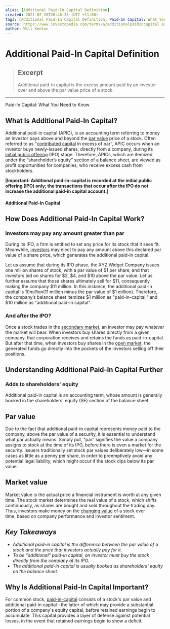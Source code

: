 ```yaml
---
alias: [Additional Paid-In Capital Definition]
created: 2021-02-28T20:46:33 (UTC +11:00)
tags: [Additional Paid-In Capital Definition, Paid-In Capital: What You Need to Know]
source: https://www.investopedia.com/terms/a/additionalpaidincapital.asp
author: Will Kenton
---
```


# Additional Paid-In Capital Definition

> ## Excerpt
> Additional paid-in capital is the excess amount paid by an investor over and above the par value price of a stock.

---

Paid-In Capital: What You Need to Know
## What Is Additional Paid-In Capital?

Additional paid-in capital (APIC), is an accounting term referring to money an investor pays above and beyond the [par value](https://www.investopedia.com/terms/p/par.asp) price of a stock. Often referred to as "[contributed capital](https://www.investopedia.com/terms/c/contributed-capital.asp) in excess of par”, APIC occurs when an investor buys newly-issued shares, directly from a company, during its [initial public offering](https://www.investopedia.com/terms/i/ipo.asp) (IPO) stage. Therefore, APICs, which are itemized under the “shareholder’s equity” section of a balance sheet, are viewed as profit opportunities for companies, who receive excess cash from stockholders.

**\[Important: Additional paid-in-capital is recorded at the initial public offering (IPO) only; the transactions that occur after the IPO do not increase the additional paid-in capital account.\]**

#### Additional Paid-In Capital

## How Does Additional Paid-In Capital Work?

### Investors may pay any amount greater than par

During its IPO, a firm is entitled to set any price for its stock that it sees fit. Meanwhile, [investors](https://www.investopedia.com/terms/i/investor.asp) may elect to pay any amount above this declared par value of a share price, which generates the additional paid-in capital.

Let us assume that during its IPO phase, the XYZ Widget Company issues one million shares of stock, with a par value of $1 per share, and that investors bid on shares for $2, $4, and $10 above the par value. Let us further assume that those shares ultimately sell for $11, consequently making the company $11 million. In this instance, the additional paid-in capital is $10 million ($11 million minus the par value of $1 million). Therefore, the company’s balance sheet itemizes $1 million as "paid-in-capital," and $10 million as "additional paid-in capital".

### And after the IPO?

Once a stock trades in the [secondary market](https://www.investopedia.com/investing/primary-and-secondary-markets/), an investor may pay whatever the market will bear. When investors buy shares directly from a given company, that corporation receives and retains the funds as paid-in-capital. But after that time, when investors buy shares in the [open market](https://www.investopedia.com/terms/o/open-market.asp), the generated funds go directly into the pockets of the investors selling off their positions.

## Understanding Additional Paid-In Capital Further

### Adds to shareholders' equity

Additional paid-in capital is an accounting term, whose amount is generally booked in the shareholders' equity (SE) section of the balance sheet.

## Par value

Due to the fact that additional paid-in capital represents money paid to the company, above the par value of a security, it is essential to understand what par actually means. Simply put, “par” signifies the value a company assigns to stock at the time of its IPO, before there is even a market for the security. Issuers traditionally set stock par values deliberately low—in some cases as little as a penny per share, in order to preemptively avoid any potential legal liability, which might occur if the stock dips below its par value.

## Market value

Market value is the actual price a financial instrument is worth at any given time. The stock market determines the real value of a stock, which shifts continuously, as shares are bought and sold throughout the trading day. Thus, investors make money on the [changing value](https://www.investopedia.com/ask/answers/155.asp) of a stock over time, based on company performance and investor sentiment.

## _Key Takeaways_

-   _Additional paid-in capital is the difference between the par value of a stock and the price that investors actually pay for it._
-   _To be "additional" paid-in capital, an investor must buy the stock directly from the company at its IPO._
-   _The additional paid-in capital is usually booked as shareholders' equity on the balance sheet._

## Why Is Additional Paid-In Capital Important?

For common stock, [paid-in-capital](https://www.investopedia.com/articles/stocks/09/abcs-of-private-equity.asp) consists of a stock's par value and additional paid-in capital--the latter of which may provide a substantial portion of a company's equity capital, before retained earnings begin to accumulate. This capital provides a layer of defense against potential losses, in the event that retained earnings begin to show a deficit.
